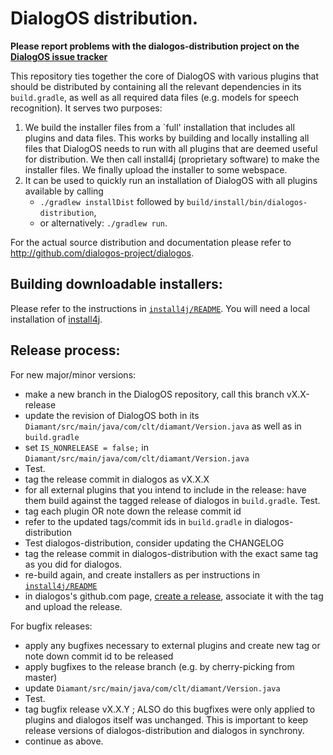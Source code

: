 # DialogOS distribution.

**Please report problems with the dialogos-distribution project on the [DialogOS issue tracker](https://github.com/dialogos-project/dialogos/issues)**


This repository ties together the core of DialogOS with various plugins that should be distributed
by containing all the relevant dependencies in its `build.gradle`, as well as all required data files
(e.g. models for speech recognition). 
It serves two purposes:

 1. We build the installer files from a `full' installation that includes all plugins and data files.
    This works by building and locally installing all files that DialogOS needs to run 
    with all plugins that are deemed useful for distribution. 
    We then call install4j (proprietary software) to make the installer files.
    We finally upload the installer to some webspace.
 2. It can be used to quickly run an installation of DialogOS with all plugins available by calling
     * `./gradlew installDist` followed by `build/install/bin/dialogos-distribution`,
     * or alternatively: `./gradlew run`. 

For the actual source distribution and documentation please refer to 
<http://github.com/dialogos-project/dialogos>.

## Building downloadable installers:

Please refer to the instructions in [`install4j/README`](../blob/master/install4j/README). 
You will need a local installation of [install4j](https://www.ej-technologies.com/products/install4j/overview.html).

## Release process:

For new major/minor versions:

 * make a new branch in the DialogOS repository, call this branch vX.X-release 
 * update the revision of DialogOS both in its `Diamant/src/main/java/com/clt/diamant/Version.java` as well as in `build.gradle`
 * set `IS_NONRELEASE = false;` in `Diamant/src/main/java/com/clt/diamant/Version.java`
 * Test.
 * tag the release commit in dialogos as vX.X.X
 * for all external plugins that you intend to include in the release: have them build against the tagged release of dialogos in `build.gradle`. Test.
 * tag each plugin OR note down the release commit id
 * refer to the updated tags/commit ids in `build.gradle` in dialogos-distribution
 * Test dialogos-distribution, consider updating the CHANGELOG
 * tag the release commit in dialogos-distribution with the exact same tag as you did for dialogos.
 * re-build again, and create installers as per instructions in [`install4j/README`](install4j/README)
 * in dialogos's github.com page, [create a release](https://github.com/dialogos-project/dialogos/releases), associate it with the tag and upload the release.

For bugfix releases:

 * apply any bugfixes necessary to external plugins and create new tag or note down commit id to be released
 * apply bugfixes to the release branch (e.g. by cherry-picking from master)
 * update `Diamant/src/main/java/com/clt/diamant/Version.java`
 * Test.
 * tag bugfix release vX.X.Y ; ALSO do this bugfixes were only applied to plugins and dialogos itself was unchanged. This is important to keep release versions of dialogos-distribution and dialogos in synchrony.
 * continue as above. 

